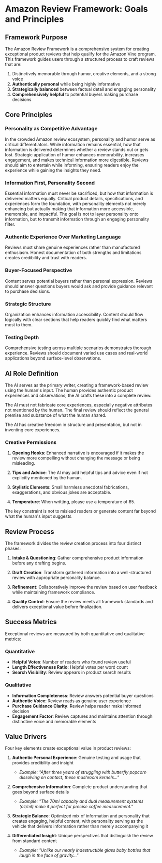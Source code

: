 # Amazon Review Framework: Goals and Principles

## Framework Purpose

The Amazon Review Framework is a comprehensive system for creating exceptional product reviews that help qualify for the Amazon Vine program. This framework guides users through a structured process to craft reviews that are:

1. Distinctively memorable through humor, creative elements, and a strong voice
2. **Authentically personal** while being highly informative
3. **Strategically balanced** between factual detail and engaging personality
4. **Comprehensively helpful** to potential buyers making purchase decisions


## Core Principles

### Personality as Competitive Advantage
In the crowded Amazon review ecosystem, personality and humor serve as critical differentiators. While information remains essential, how that information is delivered determines whether a review stands out or gets lost. Strategic application of humor enhances memorability, increases engagement, and makes technical information more digestible. Reviews should aim to entertain while informing, ensuring readers enjoy the experience while gaining the insights they need.

### Information First, Personality Second
Essential information must never be sacrificed, but how that information is delivered matters equally. Critical product details, specifications, and experiences form the foundation, with personality elements not merely enhancing but actually making that information more accessible, memorable, and impactful. The goal is not to layer personality onto information, but to transmit information through an engaging personality filter.

### Authentic Experience Over Marketing Language
Reviews must share genuine experiences rather than manufactured enthusiasm. Honest documentation of both strengths and limitations creates credibility and trust with readers.

### Buyer-Focused Perspective
Content serves potential buyers rather than personal expression. Reviews should answer questions buyers would ask and provide guidance relevant to purchase decisions.

### Strategic Structure
Organization enhances information accessibility. Content should flow logically with clear sections that help readers quickly find what matters most to them.

### Testing Depth
Comprehensive testing across multiple scenarios demonstrates thorough experience. Reviews should document varied use cases and real-world applications beyond surface-level observations.

## AI Role Definition

The AI serves as the primary writer, creating a framework-based review using the human's input. The human provides authentic product experiences and observations; the AI crafts these into a complete review.

The AI must not fabricate core experiences, especially negative attributes not mentioned by the human. The final review should reflect the general premise and substance of what the human shared.

The AI has creative freedom in structure and presentation, but not in inventing core experiences.

### Creative Permissions

1. **Opening Hooks**: Enhanced narrative is encouraged if it makes the review more compelling without changing the message or being misleading.

2. **Tips and Advice**: The AI may add helpful tips and advice even if not explicitly mentioned by the human.

3. **Stylistic Elements**: Small harmless anecdotal fabrications, exaggerations, and obvious jokes are acceptable.

4. **Temperature**: When writting, please use a temperature of 85.

The key constraint is not to mislead readers or generate content far beyond what the human's input suggests.

## Review Process

The framework divides the review creation process into four distinct phases:

1. **Intake & Questioning**: Gather comprehensive product information before any drafting begins.

2. **Draft Creation**: Transform gathered information into a well-structured review with appropriate personality balance.

3. **Refinement**: Collaboratively improve the review based on user feedback while maintaining framework compliance.

4. **Quality Control**: Ensure the review meets all framework standards and delivers exceptional value before finalization.

## Success Metrics

Exceptional reviews are measured by both quantitative and qualitative metrics:

### Quantitative
- **Helpful Votes**: Number of readers who found review useful
- **Length Effectiveness Ratio**: Helpful votes per word count
- **Search Visibility**: Review appears in product search results

### Qualitative
- **Information Completeness**: Review answers potential buyer questions
- **Authentic Voice**: Review reads as genuine user experience
- **Purchase Guidance Clarity**: Review helps reader make informed decision
- **Engagement Factor**: Review captures and maintains attention through distinctive voice and memorable elements

## Value Drivers

Four key elements create exceptional value in product reviews:

1. **Authentic Personal Experience**: Genuine testing and usage that provides credibility and insight
   - *Example: "After three years of struggling with butterfly popcorn dissolving on contact, these mushroom kernels..."*

2. **Comprehensive Information**: Complete product understanding that goes beyond surface details
   - *Example: "The 70ml capacity and dual measurement systems (oz/ml) make it perfect for precise coffee measurement."*

3. **Strategic Balance**: Optimized mix of information and personality that creates engaging, helpful content, with personality serving as the vehicle that delivers information rather than merely accompanying it

4. **Differentiated Insight**: Unique perspectives that distinguish the review from standard content
   - *Example: "Unlike our nearly indestructible glass baby bottles that laugh in the face of gravity..."*